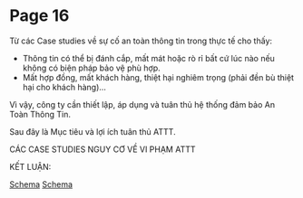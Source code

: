 # Page 16

Từ các Case studies về sự cố an toàn thông tin trong thực tế cho thấy:
*   Thông tin có thể bị đánh cắp, mất mát hoặc rò rỉ bất cứ lúc nào nếu không có biện pháp bảo vệ phù hợp.
*   Mất hợp đồng, mất khách hàng, thiệt hại nghiêm trọng (phải đền bù thiệt hại cho khách hàng)...

Vì vậy, công ty cần thiết lập, áp dụng và tuân thủ hệ thống đảm bảo An Toàn Thông Tin.

Sau đây là Mục tiêu và lợi ích tuân thủ ATTT.

CÁC CASE STUDIES NGUY CƠ VỀ VI PHẠM ATTT

KẾT LUẬN:

[Schema](page_16_img_0.png)
[Schema](page_16_img_1.png)
